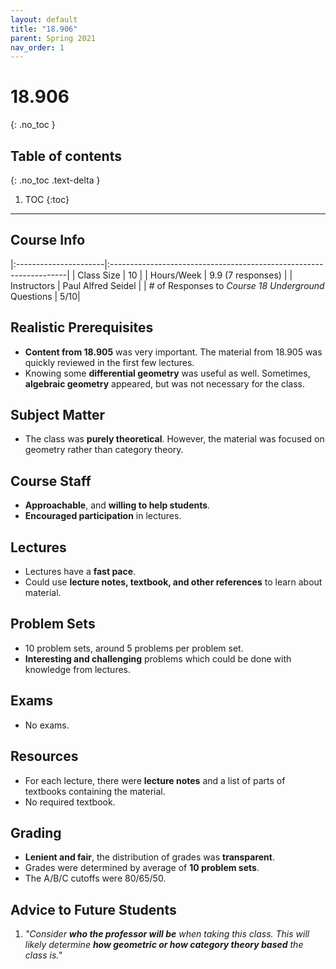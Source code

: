 ```yaml
---
layout: default
title: "18.906"
parent: Spring 2021
nav_order: 1
---
```


# 18.906
{: .no_toc }

## Table of contents
{: .no_toc .text-delta }

1. TOC
{:toc}

---

## Course Info

|:----------------------|:-------------------------------------------------------------------|
| Class Size | 10 |
| Hours/Week | 9.9 (7 responses) |
| Instructors | Paul Alfred Seidel |
| # of Responses to _Course 18 Underground_ Questions | 5/10|

## Realistic Prerequisites

- **Content from 18.905** was very important. The material from 18.905 was quickly reviewed in the first few lectures.
- Knowing some **differential geometry** was useful as well. Sometimes, **algebraic geometry** appeared, but was not necessary for the class.

## Subject Matter

- The class was **purely theoretical**. However, the material was focused on geometry rather than category theory.

## Course Staff

- **Approachable**, and **willing to help students**.
- **Encouraged participation** in lectures.

## Lectures

- Lectures have a **fast pace**.
- Could use **lecture notes, textbook, and other references** to learn about material.

## Problem Sets

- 10 problem sets, around 5 problems per problem set.
- **Interesting and challenging** problems which could be done with knowledge from lectures.

## Exams

- No exams.

## Resources

- For each lecture, there were **lecture notes** and a list of parts of textbooks containing the material.
- No required textbook.

## Grading

- **Lenient and fair**, the distribution of grades was **transparent**.
- Grades were determined by average of **10 problem sets**.
- The A/B/C cutoffs were 80/65/50.

## Advice to Future Students

1.  _"Consider **who the professor will be** when taking this class. This will likely determine **how geometric or how category theory based** the class is."_

<!--
## Syllabus
Click [**here**](/assets/files/906_Syllabus_Spring2021.pdf) for a PDF of this course's syllabus. -->

